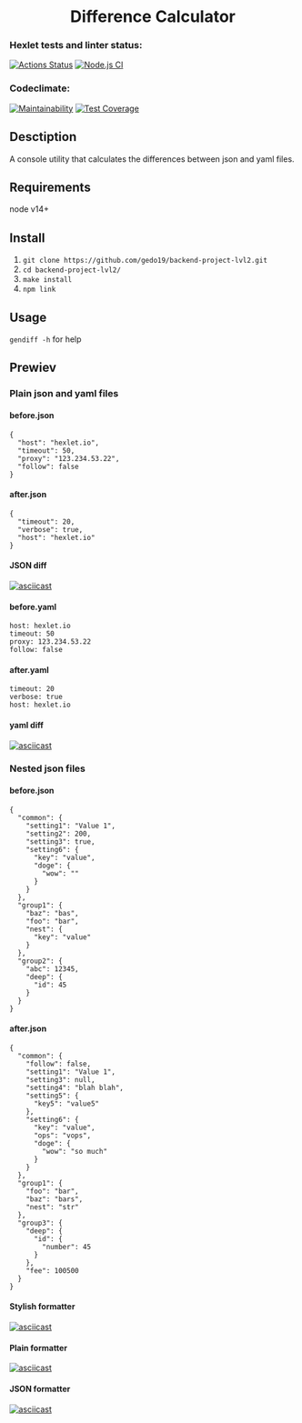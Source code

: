 <div align="center">
  
# Difference Calculator
</div>

### Hexlet tests and linter status:
[![Actions Status](https://github.com/gedo19/backend-project-lvl2/workflows/hexlet-check/badge.svg)](https://github.com/gedo19/backend-project-lvl2/actions)
[![Node.js CI](https://github.com/gedo19/backend-project-lvl2/actions/workflows/node.js.yml/badge.svg)](https://github.com/gedo19/backend-project-lvl2/actions/workflows/node.js.yml)
### Codeclimate:
[![Maintainability](https://api.codeclimate.com/v1/badges/25b37640f9434b2f4897/maintainability)](https://codeclimate.com/github/gedo19/backend-project-lvl2/maintainability)
[![Test Coverage](https://api.codeclimate.com/v1/badges/25b37640f9434b2f4897/test_coverage)](https://codeclimate.com/github/gedo19/backend-project-lvl2/test_coverage)

## Desctiption
A console utility that calculates the differences between json and yaml files.

## Requirements
node v14+

## Install
1. `git clone https://github.com/gedo19/backend-project-lvl2.git`
2. `cd backend-project-lvl2/`
3. `make install`
4. `npm link`

## Usage

`gendiff -h` for help

## Prewiev
### Plain json and yaml files
#### before.json
```
{
  "host": "hexlet.io",
  "timeout": 50,
  "proxy": "123.234.53.22",
  "follow": false
}
```
#### after.json
```
{
  "timeout": 20,
  "verbose": true,
  "host": "hexlet.io"
}
```
#### JSON diff
[![asciicast](https://asciinema.org/a/455601.svg)](https://asciinema.org/a/455601)

#### before.yaml
```
host: hexlet.io
timeout: 50
proxy: 123.234.53.22
follow: false
```
#### after.yaml
```
timeout: 20
verbose: true
host: hexlet.io
```
#### yaml diff
[![asciicast](https://asciinema.org/a/455602.svg)](https://asciinema.org/a/455602)

### Nested json files
#### before.json
```
{
  "common": {
    "setting1": "Value 1",
    "setting2": 200,
    "setting3": true,
    "setting6": {
      "key": "value",
      "doge": {
        "wow": ""
      }
    }
  },
  "group1": {
    "baz": "bas",
    "foo": "bar",
    "nest": {
      "key": "value"
    }
  },
  "group2": {
    "abc": 12345,
    "deep": {
      "id": 45
    }
  }
}
```
#### after.json
```
{
  "common": {
    "follow": false,
    "setting1": "Value 1",
    "setting3": null,
    "setting4": "blah blah",
    "setting5": {
      "key5": "value5"
    },
    "setting6": {
      "key": "value",
      "ops": "vops",
      "doge": {
        "wow": "so much"
      }
    }
  },
  "group1": {
    "foo": "bar",
    "baz": "bars",
    "nest": "str"
  },
  "group3": {
    "deep": {
      "id": {
        "number": 45
      }
    },
    "fee": 100500
  }
}
```
#### Stylish formatter
[![asciicast](https://asciinema.org/a/455607.svg)](https://asciinema.org/a/455607)
#### Plain formatter
[![asciicast](https://asciinema.org/a/455606.svg)](https://asciinema.org/a/455606)
#### JSON formatter
[![asciicast](https://asciinema.org/a/455608.svg)](https://asciinema.org/a/455608)
